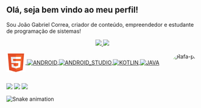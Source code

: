 ## Olá, seja bem vindo ao meu perfil! 
Sou  João Gabriel Correa, criador de conteúdo, empreendedor e estudante de programação de sistemas!
<div align="center">
  <a href="https://github.com/JoaoGabrielCorrea">
  <img height="180em" src="https://github-readme-stats.vercel.app/api?username=JoaoGabrielCorrea&show_icons=true&theme=bear&include_all_commits=true&count_private=true"/>
  <img height="180em" src="https://github-readme-stats.vercel.app/api/top-langs/?username=JoaoGabrielCorrea&layout=compact&langs_count=7&theme=bear"/>
</div>
<div style="display: inline_block"><br>
 
  <img align="center" alt="HTML" height="50" width="50" src="https://raw.githubusercontent.com/devicons/devicon/master/icons/html5/html5-original.svg">
  <img align="center" alt="ANDROID" height="50" width="50" src="https://cdn.jsdelivr.net/gh/devicons/devicon/icons/android/android-original-wordmark.svg">
  <img align="center" alt="ANDROID_STUDIO" height="50" width="50" src="https://cdn.jsdelivr.net/gh/devicons/devicon/icons/androidstudio/androidstudio-original.svg">
  <img align="center" alt="KOTLIN" height="50" width="50" src="https://cdn.jsdelivr.net/gh/devicons/devicon/icons/kotlin/kotlin-original.svg">
  <img align="center" alt="JAVA" height="50" width="50" src="https://cdn.jsdelivr.net/gh/devicons/devicon/icons/java/java-original.svg">
 
 
  
  <img align="right" alt="Rafa-pic" height="150" style="border-radius:50px;" src="https://pbs.twimg.com/tweet_video_thumb/FTTd8UKX0AIU4Js?format=jpg&name=240x240">
</div>
  
  ##
 
<div> 
  <a href="https://www.youtube.com/user/JoaoGabrielCorrea/videos" target="_blank"><img src="https://img.shields.io/badge/YouTube-FF0000?style=for-the-badge&logo=youtube&logoColor=white" target="_blank"></a>
  <a href = "mailto:concorrenciaps@gmail.com"><img src="https://img.shields.io/badge/-Gmail-%23333?style=for-the-badge&logo=gmail&logoColor=white" target="_blank"></a>
  <a href="https://www.linkedin.com/in/jo%C3%A3o-gabriel-correa-35664333/" target="_blank"><img src="https://img.shields.io/badge/-LinkedIn-%230077B5?style=for-the-badge&logo=linkedin&logoColor=white" target="_blank"></a> 
 
  ![Snake animation](https://github.com/JoaoGabrielCorrea/blob/output/github-contribution-grid-snake.svg)
 
</div>
